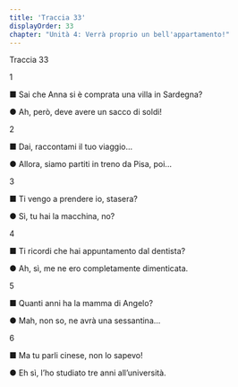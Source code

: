 ```yaml
---
title: 'Traccia 33'
displayOrder: 33
chapter: "Unità 4: Verrà proprio un bell'appartamento!"
---
```


Traccia 33

1

■ Sai che Anna si è comprata una villa in Sardegna?

● Ah, però, deve avere un sacco di soldi!

2

■ Dai, raccontami il tuo viaggio...

● Allora, siamo partiti in treno da Pisa, poi...

3

■ Ti vengo a prendere io, stasera?

● Sì, tu hai la macchina, no?

4

■ Ti ricordi che hai appuntamento dal dentista?

● Ah, sì, me ne ero completamente dimenticata.

5

■ Quanti anni ha la mamma di Angelo?

● Mah, non so, ne avrà una sessantina...

6

■ Ma tu parli cinese, non lo sapevo!

● Eh sì, l’ho studiato tre anni all’università.
